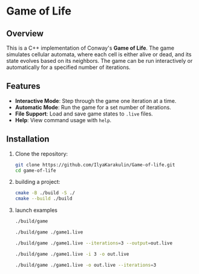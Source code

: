 # Game of Life

## Overview

This is a C++ implementation of Conway's **Game of Life**. The game simulates cellular automata, where each cell is either alive or dead, and its state evolves based on its neighbors. The game can be run interactively or automatically for a specified number of iterations.

## Features

- **Interactive Mode**: Step through the game one iteration at a time.
- **Automatic Mode**: Run the game for a set number of iterations.
- **File Support**: Load and save game states to `.live` files.
- **Help**: View command usage with `help`.

## Installation

1. Clone the repository:
   ```bash
   git clone https://github.com/IlyaKarakulin/Game-of-life.git
   cd game-of-life
   ```

2. building a project:
   ```bash
   cmake -B ./build -S ./
   cmake --build ./build
   ```

3. launch examples
   ```bash 
   ./build/game
   ```

   ```bash
   ./build/game ./game1.live
   ```

   ```bash
   ./build/game ./game1.live --iterations=3 --output=out.live
   ```

   ```bash
   ./build/game ./game1.live -i 3 -o out.live
   ```

   ```bash
   ./build/game ./game1.live -o out.live --iterations=3 
   ```

